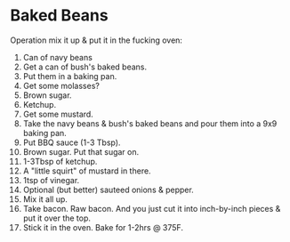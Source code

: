# Baked Beans

Operation mix it up & put it in the fucking oven:

1. Can of navy beans
2. Get a can of bush's baked beans.
3. Put them in a baking pan.
4. Get some molasses?
5. Brown sugar.
6. Ketchup.
7. Get some mustard.
8. Take the navy beans & bush's baked beans and pour them into a 9x9 baking pan.
9. Put BBQ sauce (1-3 Tbsp).
10. Brown sugar. Put that sugar on.
11. 1-3Tbsp of ketchup.
12. A "little squirt" of mustard in there.
13. 1tsp of vinegar.
14. Optional (but better) sauteed onions & pepper.
15. Mix it all up.
16. Take bacon. Raw bacon. And you just cut it into inch-by-inch pieces & put it over the top.
17. Stick it in the oven. Bake for 1-2hrs @ 375F.
